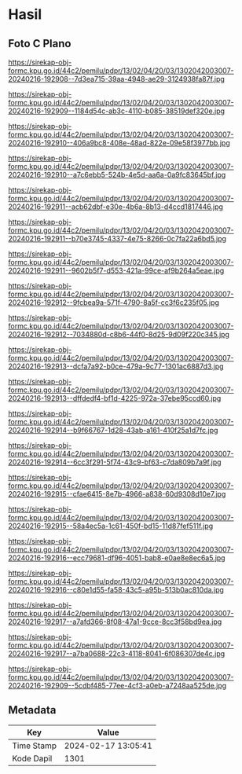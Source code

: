 # Hasil

## Foto C Plano

https://sirekap-obj-formc.kpu.go.id/44c2/pemilu/pdpr/13/02/04/20/03/1302042003007-20240216-192908--7d3ea715-39aa-4948-ae29-3124938fa87f.jpg

https://sirekap-obj-formc.kpu.go.id/44c2/pemilu/pdpr/13/02/04/20/03/1302042003007-20240216-192909--1184d54c-ab3c-4110-b085-38519def320e.jpg

https://sirekap-obj-formc.kpu.go.id/44c2/pemilu/pdpr/13/02/04/20/03/1302042003007-20240216-192910--406a9bc8-408e-48ad-822e-09e58f3977bb.jpg

https://sirekap-obj-formc.kpu.go.id/44c2/pemilu/pdpr/13/02/04/20/03/1302042003007-20240216-192910--a7c6ebb5-524b-4e5d-aa6a-0a9fc83645bf.jpg

https://sirekap-obj-formc.kpu.go.id/44c2/pemilu/pdpr/13/02/04/20/03/1302042003007-20240216-192911--acb62dbf-e30e-4b6a-8b13-d4ccd1817446.jpg

https://sirekap-obj-formc.kpu.go.id/44c2/pemilu/pdpr/13/02/04/20/03/1302042003007-20240216-192911--b70e3745-4337-4e75-8266-0c7fa22a6bd5.jpg

https://sirekap-obj-formc.kpu.go.id/44c2/pemilu/pdpr/13/02/04/20/03/1302042003007-20240216-192911--9602b5f7-d553-421a-99ce-af9b264a5eae.jpg

https://sirekap-obj-formc.kpu.go.id/44c2/pemilu/pdpr/13/02/04/20/03/1302042003007-20240216-192912--9fcbea9a-571f-4790-8a5f-cc3f6c235f05.jpg

https://sirekap-obj-formc.kpu.go.id/44c2/pemilu/pdpr/13/02/04/20/03/1302042003007-20240216-192912--7034880d-c8b6-44f0-8d25-9d09f220c345.jpg

https://sirekap-obj-formc.kpu.go.id/44c2/pemilu/pdpr/13/02/04/20/03/1302042003007-20240216-192913--dcfa7a92-b0ce-479a-9c77-1301ac6887d3.jpg

https://sirekap-obj-formc.kpu.go.id/44c2/pemilu/pdpr/13/02/04/20/03/1302042003007-20240216-192913--dffdedf4-bf1d-4225-972a-37ebe95ccd60.jpg

https://sirekap-obj-formc.kpu.go.id/44c2/pemilu/pdpr/13/02/04/20/03/1302042003007-20240216-192914--b9f66767-1d28-43ab-a161-410f25a1d7fc.jpg

https://sirekap-obj-formc.kpu.go.id/44c2/pemilu/pdpr/13/02/04/20/03/1302042003007-20240216-192914--6cc3f291-5f74-43c9-bf63-c7da809b7a9f.jpg

https://sirekap-obj-formc.kpu.go.id/44c2/pemilu/pdpr/13/02/04/20/03/1302042003007-20240216-192915--cfae6415-8e7b-4966-a838-60d9308d10e7.jpg

https://sirekap-obj-formc.kpu.go.id/44c2/pemilu/pdpr/13/02/04/20/03/1302042003007-20240216-192915--58a4ec5a-1c61-450f-bd15-11d87fef511f.jpg

https://sirekap-obj-formc.kpu.go.id/44c2/pemilu/pdpr/13/02/04/20/03/1302042003007-20240216-192916--ecc79681-df96-4051-bab8-e0ae8e8ec6a5.jpg

https://sirekap-obj-formc.kpu.go.id/44c2/pemilu/pdpr/13/02/04/20/03/1302042003007-20240216-192916--c80e1d55-fa58-43c5-a95b-513b0ac810da.jpg

https://sirekap-obj-formc.kpu.go.id/44c2/pemilu/pdpr/13/02/04/20/03/1302042003007-20240216-192917--a7afd366-8f08-47a1-9cce-8cc3f58bd9ea.jpg

https://sirekap-obj-formc.kpu.go.id/44c2/pemilu/pdpr/13/02/04/20/03/1302042003007-20240216-192917--a7ba0688-22c3-4118-8041-6f086307de4c.jpg

https://sirekap-obj-formc.kpu.go.id/44c2/pemilu/pdpr/13/02/04/20/03/1302042003007-20240216-192909--5cdbf485-77ee-4cf3-a0eb-a7248aa525de.jpg


## Metadata

| Key        | Value               |
| ---------- | ------------------- |
| Time Stamp | 2024-02-17 13:05:41 |
| Kode Dapil | 1301                |




